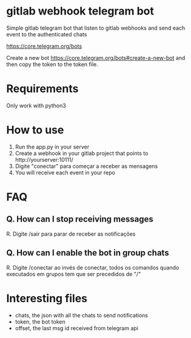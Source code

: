 # gitlab webhook telegram bot

Simple gitlab telegram bot that listen to gitlab webhooks and send each event
to the authenticated chats

https://core.telegram.org/bots

Create a new bot https://core.telegram.org/bots#create-a-new-bot
and then copy the token to the token file.

# Requirements 
Only work with python3

# How to use

1. Run the app.py in your server
1. Create a webhook in your gitlab project that points to
   http://yourserver:10111/
1. Digite "conectar" para começar a receber as mensagens
1. You will receive each event in your repo

# FAQ

## Q. How can I stop receiving messages
R. Digite /sair para parar de receber as notificações

## Q. How can I enable the bot in group chats
R. Digite /conectar ao invés de conectar, todos os comandos quando executados em grupos tem que ser precedidos de "/"

# Interesting files

 * chats, the json with all the chats to send notifications
 * token, the bot token
 * offset, the last msg id received from telegram api
